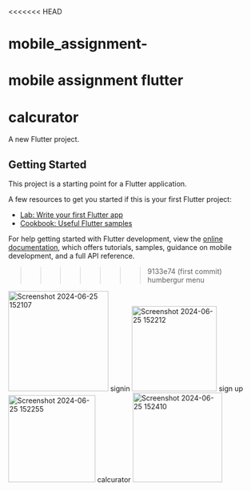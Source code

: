 <<<<<<< HEAD
# mobile_assignment-
mobile assignment flutter
=======
# calcurator

A new Flutter project.

## Getting Started

This project is a starting point for a Flutter application.

A few resources to get you started if this is your first Flutter project:

- [Lab: Write your first Flutter app](https://docs.flutter.dev/get-started/codelab)
- [Cookbook: Useful Flutter samples](https://docs.flutter.dev/cookbook)

For help getting started with Flutter development, view the
[online documentation](https://docs.flutter.dev/), which offers tutorials,
samples, guidance on mobile development, and a full API reference.
>>>>>>> 9133e74 (first commit)
humbergur menu
<img width="200" alt="Screenshot 2024-06-25 152107" src="https://github.com/PacifiqueBintunimana/second_assignment_flutter/assets/168170851/5334dc82-e29b-4a88-b4a2-fde819faa57b">
signin
<img width="170" alt="Screenshot 2024-06-25 152212" src="https://github.com/PacifiqueBintunimana/second_assignment_flutter/assets/168170851/c43dab86-2e41-45a4-a690-d60137ac1dc4">
sign up 


<img width="174" alt="Screenshot 2024-06-25 152255" src="https://github.com/PacifiqueBintunimana/second_assignment_flutter/assets/168170851/d1f33179-e7b4-4bfe-820c-c9ddeb4a3e6b">
calcurator
<img width="179" alt="Screenshot 2024-06-25 152410" src="https://github.com/PacifiqueBintunimana/second_assignment_flutter/assets/168170851/be40a29d-23ef-41bd-8f0e-ee78a2b6e0a8">


